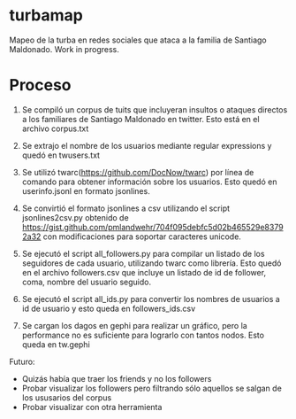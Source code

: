 # turbamap
Mapeo de la turba en redes sociales que ataca a la familia de Santiago Maldonado. Work in progress.

# Proceso
1. Se compiló un corpus de tuits que incluyeran insultos o ataques directos a los familiares de Santiago Maldonado en twitter. Esto está en el archivo corpus.txt

2. Se extrajo el nombre de los usuarios mediante regular expressions y quedó en twusers.txt

3. Se utilizó twarc(https://github.com/DocNow/twarc) por línea de comando para obtener información sobre los usuarios. Esto quedó en userinfo.jsonl en formato jsonlines.

4. Se convirtió el formato jsonlines a csv utilizando el script jsonlines2csv.py obtenido de https://gist.github.com/pmlandwehr/704f095debfc5d02b465529e83792a32 con modificaciones para soportar caracteres unicode.

5. Se ejecutó el script all_followers.py para compilar un listado de los seguidores de cada usuario, utilizando twarc como librería. Esto quedó en el archivo followers.csv que incluye un listado de id de follower, coma, nombre del usuario seguido.

6. Se ejecutó el script all_ids.py para convertir los nombres de usuarios a id de usuario y esto queda en followers_ids.csv

7. Se cargan los dagos en gephi para realizar un gráfico, pero la performance no es suficiente para lograrlo con tantos nodos. Esto queda en tw.gephi

Futuro:
* Quizás había que traer los friends y no los followers
* Probar visualizar los followers pero filtrando sólo aquellos se salgan de los ususarios del corpus
* Probar visualizar con otra herramienta

